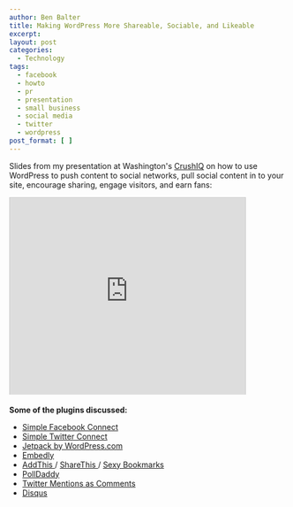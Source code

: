 ```yaml
---
author: Ben Balter
title: Making WordPress More Shareable, Sociable, and Likeable
excerpt:
layout: post
categories:
  - Technology
tags:
  - facebook
  - howto
  - pr
  - presentation
  - small business
  - social media
  - twitter
  - wordpress
post_format: [ ]
---
```

Slides from my presentation at Washington's [CrushIQ][1] on how to use WordPress to push content to social networks, pull social content in to your site, encourage sharing, engage visitors, and earn fans:

<iframe src="http://www.slideshare.net/slideshow/embed_code/10156115" width="427" height="356" frameborder="0" marginwidth="0" marginheight="0" scrolling="no" style="border:1px solid #CCC;border-width:1px 1px 0;margin-bottom:5px" allowfullscreen="true"></iframe>

**Some of the plugins discussed:**

*   [Simple Facebook Connect][2]
*   [Simple Twitter Connect][3]
*   [Jetpack by WordPress.com][4]
*   [Embedly][5]
*   [AddThis ][6]/ [ShareThis ][7]/ [Sexy Bookmarks][8]
*   [PollDaddy][9]
*   [Twitter Mentions as Comments][10]
*   [Disqus][11]

[1]: http://crushiq.com
[2]: http://ottopress.com/wordpress-plugins/simple-facebook-connect/
[3]: http://ottopress.com/wordpress-plugins/simple-twitter-connect/
[4]: http://wordpress.org/extend/plugins/jetpack/
[5]: http://wordpress.org/extend/plugins/embedly/
[6]: http://wordpress.org/extend/plugins/addthis/
[7]: http://wordpress.org/extend/plugins/share-this/
[8]: http://wordpress.org/extend/plugins/sexybookmarks/
[9]: http://wordpress.org/extend/plugins/polldaddy/
[10]: http://wordpress.org/extend/plugins/twitter-mentions-as-comments/
[11]: http://wordpress.org/extend/plugins/disqus-comment-system/
